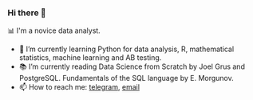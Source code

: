 ### Hi there 👋

📊 I'm a novice data analyst.

- 🌱 I’m currently learning Python for data analysis, R, mathematical statistics, machine learning and AB testing.
- 📚 I’m currently reading Data Science from Scratch by Joel Grus and PostgreSQL. Fundamentals of the SQL language by E. Morgunov.
- 📫 How to reach me: <a href="https://t.me/Raccoon1001">telegram</a>, <a href="mailto:agapitovae87@gmail.com">email</a>

